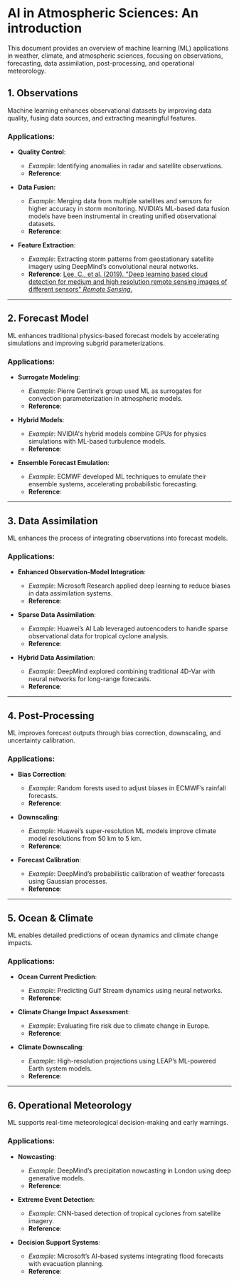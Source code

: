 # AI in Atmospheric Sciences: An introduction

This document provides an overview of machine learning (ML) applications in weather, climate, and atmospheric sciences, focusing on observations, forecasting, data assimilation, post-processing, and operational meteorology. 

## 1. Observations

Machine learning enhances observational datasets by improving data quality, fusing data sources, and extracting meaningful features.

### Applications:
- **Quality Control**:
  - *Example*: Identifying anomalies in radar and satellite observations.
  - **Reference**: 

- **Data Fusion**:
  - *Example*: Merging data from multiple satellites and sensors for higher accuracy in storm monitoring. NVIDIA’s ML-based data fusion models have been instrumental in creating unified observational datasets.
  - **Reference**: 

- **Feature Extraction**:
  - *Example*: Extracting storm patterns from geostationary satellite imagery using DeepMind’s convolutional neural networks.
  - **Reference**: [Lee, C., et al. (2019). "Deep learning based cloud detection for medium and high resolution remote sensing images of different sensors" *Remote Sensing*.](https://www.sciencedirect.com/science/article/abs/pii/S0924271619300565)

---

## 2. Forecast Model

ML enhances traditional physics-based forecast models by accelerating simulations and improving subgrid parameterizations.

### Applications:
- **Surrogate Modeling**:
  - *Example*: Pierre Gentine’s group used ML as surrogates for convection parameterization in atmospheric models.
  - **Reference**:

- **Hybrid Models**:
  - *Example*: NVIDIA's hybrid models combine GPUs for physics simulations with ML-based turbulence models.
  - **Reference**: 

- **Ensemble Forecast Emulation**:
  - *Example*: ECMWF developed ML techniques to emulate their ensemble systems, accelerating probabilistic forecasting.
  - **Reference**: 

---

## 3. Data Assimilation

ML enhances the process of integrating observations into forecast models.

### Applications:
- **Enhanced Observation-Model Integration**:
  - *Example*: Microsoft Research applied deep learning to reduce biases in data assimilation systems.
  - **Reference**:

- **Sparse Data Assimilation**:
  - *Example*: Huawei’s AI Lab leveraged autoencoders to handle sparse observational data for tropical cyclone analysis.
  - **Reference**: 

- **Hybrid Data Assimilation**:
  - *Example*: DeepMind explored combining traditional 4D-Var with neural networks for long-range forecasts.
  - **Reference**:

---

## 4. Post-Processing

ML improves forecast outputs through bias correction, downscaling, and uncertainty calibration.

### Applications:
- **Bias Correction**:
  - *Example*: Random forests used to adjust biases in ECMWF’s rainfall forecasts.
  - **Reference**: 

- **Downscaling**:
  - *Example*: Huawei’s super-resolution ML models improve climate model resolutions from 50 km to 5 km.
  - **Reference**: 

- **Forecast Calibration**:
  - *Example*: DeepMind’s probabilistic calibration of weather forecasts using Gaussian processes.
  - **Reference**: 

---

## 5. Ocean & Climate

ML enables detailed predictions of ocean dynamics and climate change impacts.

### Applications:
- **Ocean Current Prediction**:
  - *Example*: Predicting Gulf Stream dynamics using neural networks.
  - **Reference**: 

- **Climate Change Impact Assessment**:
  - *Example*: Evaluating fire risk due to climate change in Europe.
  - **Reference**: 

- **Climate Downscaling**:
  - *Example*: High-resolution projections using LEAP’s ML-powered Earth system models.
  - **Reference**:
---

## 6. Operational Meteorology

ML supports real-time meteorological decision-making and early warnings.

### Applications:
- **Nowcasting**:
  - *Example*: DeepMind’s precipitation nowcasting in London using deep generative models.
  - **Reference**: 

- **Extreme Event Detection**:
  - *Example*: CNN-based detection of tropical cyclones from satellite imagery.
  - **Reference**:

- **Decision Support Systems**:
  - *Example*: Microsoft’s AI-based systems integrating flood forecasts with evacuation planning.
  - **Reference**: 
